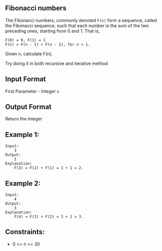 ## Fibonacci numbers

The Fibonacci numbers, commonly denoted `F(n)` form a sequence, called the Fibonacci sequence, such that each number is the sum of the two preceding ones, starting from 0 and 1. That is,
```
F(0) = 0, F(1) = 1
F(n) = F(n - 1) + F(n - 2), for n > 1.  
```
Given n, calculate F(n).

Try doing it in both recursive and iterative method

## Input Format

First Parameter - Integer `n`

## Output Format
Return the integer

## Example 1:
```
Input:
    3
Output:
    2
Explanation:
    F(3) = F(2) + F(1) = 1 + 1 = 2.
```
## Example 2:
```
Input:
    4
Output:
    3
Explanation:
    F(4) = F(3) + F(2) = 2 + 1 = 3.
```
## Constraints:
+ 0 <= n <= 30
